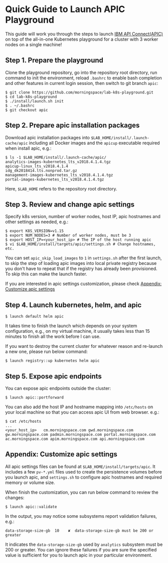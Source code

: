 # Quick Guide to Launch APIC Playground

This guide will work you through the steps to launch [IBM API Connect(APIC)](https://www.ibm.com/support/knowledgecenter/en/SSMNED_2018/mapfiles/getting_started.html) on top of the all-in-one Kubernetes playground for a cluster with 3 worker nodes on a single machine!

## Step 1. Prepare the playground

Clone the playground repository, go into the repository root directory, run command to init the environment, reload `.bashrc` to enable bash completion and other features in current login session, then switch to git branch `apic`:
```shell
$ git clone https://github.com/morningspace/lab-k8s-playground.git
$ cd lab-k8s-playground
$ ./install/launch.sh init
$ . ~/.bashrc
$ git checkout apic
```

## Step 2. Prepare apic installation packages

Download apic installation packages into `$LAB_HOME/install/.launch-cache/apic` including all Docker images and the `apicup` executable required when install apic, e.g.:
```shell
$ ls -1 $LAB_HOME/install/.launch-cache/apic/
analytics-images-kubernetes_lts_v2018.4.1.4.tgz
apicup-linux_lts_v2018.4.1.4
idg_dk2018414.lts.nonprod.tar.gz
management-images-kubernetes_lts_v2018.4.1.4.tgz
portal-images-kubernetes_lts_v2018.4.1.4.tgz
```

Here, `$LAB_HOME` refers to the repository root directory.

## Step 3. Review and change apic settings

Specify k8s version, number of worker nodes, host IP, apic hostnames and other settings as needed, e.g.:
```shell
$ export K8S_VERSION=v1.15
$ export NUM_NODES=3 # Number of worker nodes, must be 3
$ export HOST_IP=<your_host_ip> # The IP of the host running apic
$ vi $LAB_HOME/install/targets/apic/settings.sh # Change hostnames, etc.
```

You can set `apic_skip_load_images` to `1` in `settings.sh` after the first launch, to skip the step of loading apic images into local private registry because you don't have to repeat that if the registry has already been provisioned. To skip this can make the launch faster.

If you are interested in apic settings customization, please check [Appendix: Customize apic settings](#appendix-customize-apic-settings)

## Step 4. Launch kubernetes, helm, and apic

```shell
$ launch default helm apic
```

It takes time to finish the launch which depends on your system configuration, e.g., on my virtual machine, it usually takes less than 15 minutes to finish all the work before I can use.

If you want to destroy the current cluster for whatever reason and re-launch a new one, please run below command:
```shell
$ launch registry::up kubernetes helm apic
```

## Step 5. Expose apic endpoints

You can expose apic endpoints outside the cluster:
```shell
$ launch apic::portforward
```

You can also add the host IP and hostname mapping into `/etc/hosts` on your local machine so that you can access apic UI from web browser. e.g.:
```shell
$ cat /etc/hosts
...
<your_host_ip>   cm.morningspace.com gwd.morningspace.com gw.morningspace.com padmin.morningspace.com portal.morningspace.com ac.morningspace.com apim.morningspace.com api.morningspace.com
```

## Appendix: Customize apic settings

All apic settings files can be found at `$LAB_HOME/install/targets/apic`. It includes a few `pv-*.yml` files used to create the persistence volumes before you launch apic, and `settings.sh` to configure apic hostnames and required memory or volume size.

When finish the customization, you can run below command to review the changes:
```shell
$ launch apic::validate
```

In the output, you may notice some subsystems report validation failures, e.g.:
```shell
data-storage-size-gb  10    ✘  data-storage-size-gb must be 200 or greater 
```

It indicates the `data-storage-size-gb` used by `analytics` subsystem must be 200 or greater. You can ignore these failures if you are sure the specified value is sufficient for you to launch apic in your particular environment.
